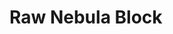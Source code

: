 # Raw Nebula Block

<figure><img src="https://github.com/user-attachments/assets/160e5d54-b32e-4b78-9d75-676e05f591f0" alt=""><figcaption></figcaption></figure>

